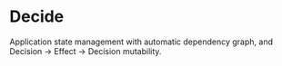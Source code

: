 # Decide
Application state management with automatic dependency graph, and Decision -> Effect -> Decision mutability.
